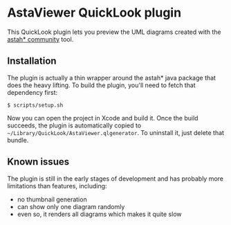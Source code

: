 # AstaViewer QuickLook plugin

This QuickLook plugin lets you preview the UML diagrams created with the [astah* community](http://astah.net/editions/community) tool.

## Installation

The plugin is actually a thin wrapper around the astah* java package that does the heavy lifting. To build the plugin, you'll need to fetch that dependency first:

```
$ scripts/setup.sh
```

Now you can open the project in Xcode and build it. Once the build succeeds, the plugin is automatically copied to `~/Library/QuickLook/AstaViewer.qlgenerator`. To uninstall it, just delete that bundle.

## Known issues

The plugin is still in the early stages of development and has probably more limitations than features, including:

- no thumbnail generation
- can show only one diagram randomly
- even so, it renders all diagrams which makes it quite slow
